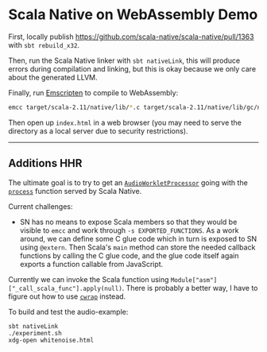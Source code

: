 # Scala Native on WebAssembly Demo
First, locally publish https://github.com/scala-native/scala-native/pull/1363 with `sbt rebuild_x32`.

Then, run the Scala Native linker with `sbt nativeLink`, this will produce errors during compilation and linking, but this is okay because we only care about the generated LLVM.

Finally, run [Emscripten](https://kripken.github.io/emscripten-site/index.html) to compile to WebAssembly:

```bash
emcc target/scala-2.11/native/lib/*.c target/scala-2.11/native/lib/gc/none/**.c target/scala-2.11/native/lib/*.cpp target/scala-2.11/native/*.ll -s WASM=1 -s ALLOW_MEMORY_GROWTH=1 -s ERROR_ON_UNDEFINED_SYMBOLS=0 -o index.html
```

Then open up `index.html` in a web browser (you may need to serve the directory as a local server due to security restrictions).

---------------------------

## Additions HHR

The ultimate goal is to try to get an [`AudioWorkletProcessor`](https://developer.mozilla.org/en-US/docs/Web/API/Web_Audio_API#Audio_processing_in_JavaScript)
going with the [`process`](https://webaudio.github.io/web-audio-api/#dom-audioworkletprocessor-process) function served by Scala Native.

Current challenges:

- SN has no means to expose Scala members so that they would be visible to `emcc` and work through
  `-s EXPORTED_FUNCTIONS`. As a work around, we can define some C glue code which in turn is exposed
  to SN using `@extern`. Then Scala's `main` method can store the needed callback functions by
  calling the C glue code, and the glue code itself again exports a function callable from JavaScript.

Currently we can invoke the Scala function using `Module["asm"]["_call_scala_func"].apply(null)`. There is
probably a better way, I have to figure out how to use [`cwrap`](https://kripken.github.io/emscripten-site/docs/porting/connecting_cpp_and_javascript/Interacting-with-code.html#interacting-with-code-ccall-cwrap) instead.

To build and test the audio-example:

    sbt nativeLink
    ./experiment.sh
    xdg-open whitenoise.html
